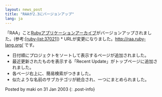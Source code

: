 ```yaml
---
layout: news_post
title: "RAAが2.3にバージョンアップ"
lang: ja
---
```


 「RAA」こと[Rubyアプリケーションアーカイブ][1]がバージョンアップされました。(参考:[\[ruby-list:37021\]][2]) * URLが変更になりました。http://raa.ruby-lang.org/ です。
* 日付順にプロジェクトをソートして表示するページが追加されました。
* 最近更新されたものを表示する「Recent Update」がトップページに追加されました。
* 各ページ右上に、簡易検索がつきました。
* 似たような名前のサブカテゴリが統合され、一つにまとめられました。

Posted by maki on 31 Jan 2003
{: .post-info}



[1]: http://raa.ruby-lang.org/ 
[2]: http://blade.nagaokaut.ac.jp/cgi-bin/scat.rb/ruby/ruby-list/37021 
